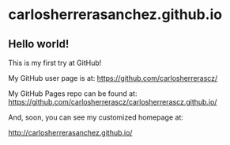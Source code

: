carlosherrerasanchez.github.io
====================

## Hello world!

This is my first try at GitHub!

My GitHub user page is at: 
https://github.com/carlosherrerascz/

My GitHub Pages repo can be found at:  
https://github.com/carlosherrerascz/carlosherrerascz.github.io/

And, soon, you can see my customized homepage at:

http://carlosherrerasanchez.github.io/
